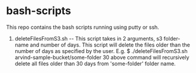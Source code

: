 # bash-scripts
This repo contains the bash scripts running using putty or ssh. 
1. deleteFilesFromS3.sh -- This script takes in 2 arguments, s3 folder-name and number of days. This script will delete the files older than the number of days as specified by the user.
E.g.
$ ./deleteFilesFromS3.sh arvind-sample-bucket/some-folder 30
above command will recursively delete all files older than 30 days from 'some-folder' folder name.
